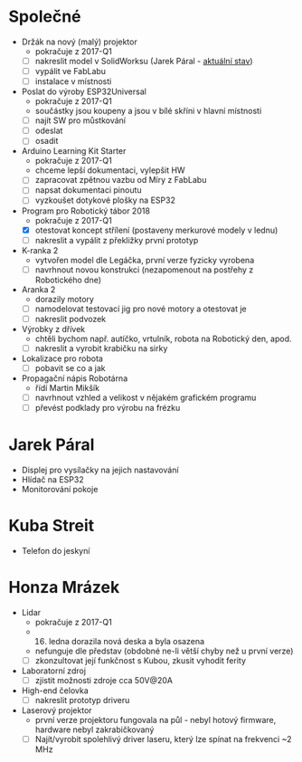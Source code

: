 # Společné

- Držák na nový (malý) projektor
    - pokračuje z 2017-Q1
    - [ ] nakreslit model v SolidWorksu (Jarek Páral - [aktuální stav](https://workbench.grabcad.com/workbench/projects/gcPUiFXr9MCBVF1M5QtBD4SebBOLFXiN952LONYlZKgcnE#/space/gcEQ-RO_9UoDAN84FQpDj41bHolT_FGlHYTXI-JRBYA6mx))
    - [ ] vypálit ve FabLabu
    - [ ] instalace v místnosti
- Poslat do výroby ESP32Universal
    - pokračuje z 2017-Q1
    - součástky jsou koupeny a jsou v bílé skříni v hlavní místnosti
    - [ ] najít SW pro můstkování
    - [ ] odeslat
    - [ ] osadit
- Arduino Learning Kit Starter
    - pokračuje z 2017-Q1
    - chceme lepší dokumentaci, vylepšit HW
    - [ ] zapracovat zpětnou vazbu od Míry z FabLabu
    - [ ] napsat dokumentaci pinoutu
    - [ ] vyzkoušet dotykové plošky na ESP32
- Program pro Robotický tábor 2018
    - pokračuje z 2017-Q1
    - [x] otestovat koncept střílení (postaveny merkurové modely v lednu)
    - [ ] nakreslit a vypálit z překližky první prototyp
- K-ranka 2
    - vytvořen model dle Legáčka, první verze fyzicky vyrobena
    - [ ] navrhnout novou konstrukci (nezapomenout na postřehy z Robotického dne)
- Aranka 2
    - dorazily motory
    - [ ] namodelovat testovací jig pro nové motory a otestovat je
    - [ ] nakreslit podvozek
- Výrobky z dřívek
    - chtěli bychom např. autíčko, vrtulník, robota na Robotický den, apod.
    - [ ] nakreslit a vyrobit krabičku na sirky
- Lokalizace pro robota
    - [ ] pobavit se co a jak
- Propagační nápis Robotárna
    - řídí Martin Mikšík
    - [ ] navrhnout vzhled a velikost v nějakém grafickém programu
    - [ ] převést podklady pro výrobu na frézku

# Jarek Páral

- Displej pro vysílačky na jejich nastavování
- Hlídač na ESP32
- Monitorování pokoje

# Kuba Streit

- Telefon do jeskyní

# Honza Mrázek

- Lidar
    - pokračuje z 2017-Q1
    - 16. ledna dorazila nová deska a byla osazena
    - nefunguje dle představ (obdobné ne-li větší chyby než u první verze)
    - [ ] zkonzultovat její funkčnost s Kubou, zkusit vyhodit ferity
- Laboratorní zdroj
    - [ ] zjistit možnosti zdroje cca 50V@20A
- High-end čelovka
    - [ ] nakreslit prototyp driveru
- Laserový projektor
    - první verze projektoru fungovala na půl - nebyl hotový firmware, hardware nebyl zakrabičkovaný
    - [ ] Najít/vyrobit spolehlivý driver laseru, který lze spínat na frekvenci ~2 MHz
